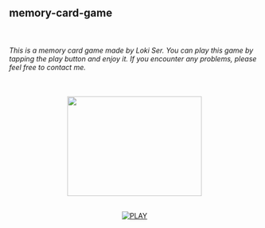 <h2>memory-card-game</h2>
 <br>
<h6>This is a memory card game made by Loki Ser. You can play this game by tapping the play button and enjoy it. If you encounter any problems, please feel free to contact me.</h6>

<div align="center">
 <br>
 <img src="https://i.imgur.com/WlR8Xnw.jpeg" alt="" width="270" height="200">
 <br>
 <br>

<a href='https://lokixjs.github.io/memory-card-game/' target="_blank"><img alt='PLAY' src='https://img.shields.io/badge/PLAY-100000?style=for-the-badge&logo= PLAY&logoColor=white&labelColor=BrightBlue&color=BrightBlue'/></a>

